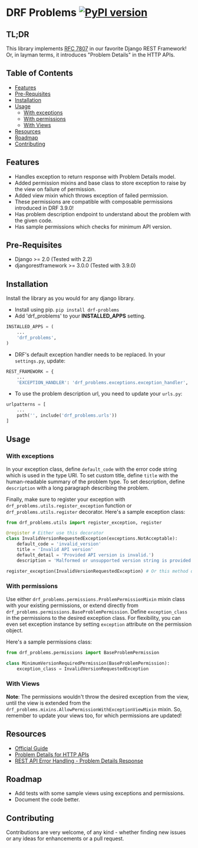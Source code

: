 DRF Problems [![PyPI version](https://badge.fury.io/py/drf-problems.svg)](https://badge.fury.io/py/drf-problems)
================

## TL;DR
This library implements [RFC 7807](https://tools.ietf.org/html/rfc7807) in our favorite Django REST Framework! Or, in layman terms, it introduces "Problem Details" in the HTTP APIs.

Table of Contents
-----------------
* [Features](#features)
* [Pre-Requisites](#pre-requisites)
* [Installation](#installation)
* [Usage](#usage)
    * [With exceptions](#with-exceptions)
    * [With permissions](#with-permissions)
    * [With Views](#with-views)
* [Resources](#resources)
* [Roadmap](#roadmap)
* [Contributing](#contributing)


## Features
- Handles exception to return response with Problem Details model.
- Added permission mixins and base class to store exception to raise by the view on failure of permission.
- Added view mixin which throws exception of failed permission.
- These permissions are compatible with composable permissions introduced in DRF 3.9.0!
- Has problem description endpoint to understand about the problem with the given code.
- Has sample permissions which checks for minimum API version.

## Pre-Requisites
- Django >= 2.0 (Tested with 2.2)
- djangorestframework >= 3.0.0 (Tested with 3.9.0)

## Installation
Install the library as you would for any django library.

- Install using pip.
`pip install drf-problems`
- Add 'drf_problems' to your **INSTALLED_APPS** setting.
```python
INSTALLED_APPS = (
    ...
    'drf_problems',
)
```
- DRF's default exception handler needs to be replaced. In your `settings.py`, update:
```python
REST_FRAMEWORK = {
    ...
    'EXCEPTION_HANDLER': 'drf_problems.exceptions.exception_handler',
```
- To use the problem description url, you need to update your `urls.py`:
```python
urlpatterns = [
    ...
    path('', include('drf_problems.urls'))
]
```

## Usage
### With exceptions
In your exception class, define `default_code` with the error code string which is used in the type URI.
To set custom title, define `title` with the human-readable summary of the problem type.
To set description, define `description` with a long paragraph describing the problem.

Finally, make sure to register your exception with `drf_problems.utils.register_exception` function or `drf_problems.utils.register` decorator.
Here's a sample exception class:
```python
from drf_problems.utils import register_exception, register

@register # Either use this decorator
class InvalidVersionRequestedException(exceptions.NotAcceptable):
    default_code = 'invalid_version'
    title = 'Invalid API version'
    default_detail = 'Provided API version is invalid.')
    description = 'Malformed or unsupported version string is provided with the request.'

register_exception(InvalidVersionRequestedException) # Or this method directly.
```

### With permissions
Use either `drf_problems.permissions.ProblemPermissionMixin` mixin class with your existing permissions, or extend directly from `drf_problems.permissions.BaseProblemPermission`.
Define `exception_class` in the permissions to the desired exception class.
For flexibility, you can even set exception instance by setting `exception` attribute on the permission object.

Here's a sample permissions class:
```python
from drf_problems.permissions import BaseProblemPermission

class MinimumVersionRequiredPermission(BaseProblemPermission):
    exception_class = InvalidVersionRequestedException
```

### With Views
**Note**: The permissions wouldn't throw the desired exception from the view, until the view is extended from the `drf_problems.mixins.AllowPermissionWithExceptionViewMixin` mixin. So, remember to update your views too, for which permissions are updated!

## Resources
- [Official Guide](https://medium.com/@shivanshs9/drf-problems-21f7bb4d4675)
- [Problem Details for HTTP APIs](https://tools.ietf.org/html/rfc7807)
- [REST API Error Handling - Problem Details Response](https://blog.restcase.com/rest-api-error-handling-problem-details-response/)

## Roadmap
- Add tests with some sample views using exceptions and permissions.
- Document the code better.

## Contributing
Contributions are very welcome, of any kind - whether finding new issues or any ideas for enhancements or a pull request.